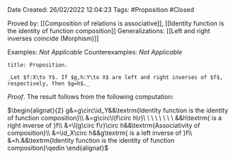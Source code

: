 <br />
<br />

Date Created: 26/02/2022 12:04:23
Tags: #Proposition #Closed 

Proved by: [[Composition of relations is associative]], [[Identity function is the identity of function composition]]
Generalizations: [[Left and right inverses coincide (Morphism)]]

Examples: _Not Applicable_
Counterexamples: _Not Applicable_

``` ad-Proposition
title: Proposition.

_Let $f:X\to Y$. If $g,h:Y\to X$ are left and right inverses of $f$, respectively, then $g=h$._

```

_Proof_. The result follows from the following computation:

$\begin{alignat}{2}
    g&=g\circ\id_Y&&\textrm{Identity function is the identity of function composition}\\
    &=g\circ\l(f\circ h\r)\ \ \ \ \ \ \ \ &&h\textrm{ is a right inverse of }f\\
    &=\l(g\circ f\r)\circ h&&\textrm{Associativity of composition}\\
    &=\id_X\circ h&&g\textrm{ is a left inverse of }f\\
    &=h.&&\textrm{Identity function is the identity of function composition}\qedin
\end{alignat}$
